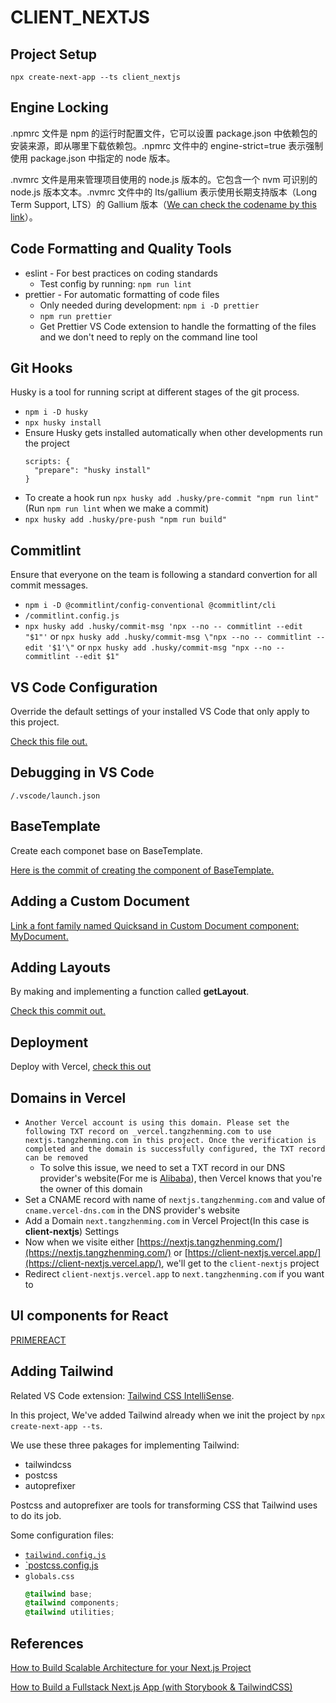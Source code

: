 # CLIENT_NEXTJS

## Project Setup

`npx create-next-app --ts client_nextjs`

## Engine Locking

.npmrc 文件是 npm 的运行时配置文件，它可以设置 package.json 中依赖包的安装来源，即从哪里下载依赖包。.npmrc 文件中的 engine-strict=true 表示强制使用 package.json 中指定的 node 版本。

.nvmrc 文件是用来管理项目使用的 node.js 版本的。它包含一个 nvm 可识别的 node.js 版本文本。.nvmrc 文件中的 lts/gallium 表示使用长期支持版本（Long Term Support, LTS）的 Gallium 版本（[We can check the codename by this link](https://github.com/nodejs/release#release-schedule)）。

## Code Formatting and Quality Tools

- eslint - For best practices on coding standards
  - Test config by running: `npm run lint`
- prettier - For automatic formatting of code files
  - Only needed during development: `npm i -D prettier`
  - `npm run prettier`
  - Get Prettier VS Code extension to handle the formatting of the files and we don't need to reply on the command line tool

## Git Hooks

Husky is a tool for running script at different stages of the git process.

- `npm i -D husky`
- `npx husky install`
- Ensure Husky gets installed automatically when other developments run the project
  ```
  scripts: {
    "prepare": "husky install"
  }
  ```
- To create a hook run `npx husky add .husky/pre-commit "npm run lint"` (Run `npm run lint` when we make a commit)
- `npx husky add .husky/pre-push "npm run build"`

## Commitlint

Ensure that everyone on the team is following a standard convertion for all commit messages.

- `npm i -D @commitlint/config-conventional @commitlint/cli`
- `/commitlint.config.js`
- `npx husky add .husky/commit-msg 'npx --no -- commitlint --edit "$1"'` or `npx husky add .husky/commit-msg \"npx --no -- commitlint --edit '$1'\"` or `npx husky add .husky/commit-msg "npx --no -- commitlint --edit $1"`

## VS Code Configuration

Override the default settings of your installed VS Code that only apply to this project.

[Check this file out.](https://github.com/ryan-deploy/client_nextjs/blob/main/.vscode/settings.json)

## Debugging in VS Code

`/.vscode/launch.json`

## BaseTemplate

Create each componet base on BaseTemplate.

[Here is the commit of creating the component of BaseTemplate.](https://github.com/ryan-deploy/client_nextjs/commit/792634ebfe12b9d5107575522d024ec085c5454b)

## Adding a Custom Document

[Link a font family named Quicksand in Custom Document component: MyDocument.](https://github.com/ryan-deploy/client_nextjs/commit/9072311db7b587a5aca3bb30857ea192c7e04592)

## Adding Layouts

By making and implementing a function called **getLayout**.

[Check this commit out.](https://github.com/ryan-deploy/client_nextjs/commit/7d85848867709bd45c83aaf03ae1acf7a1f263ff)

## Deployment

Deploy with Vercel, [check this out](https://client-nextjs.vercel.app/)

## Domains in Vercel

- `Another Vercel account is using this domain. Please set the following TXT record on _vercel.tangzhenming.com to use nextjs.tangzhenming.com in this project. Once the verification is completed and the domain is successfully configured, the TXT record can be removed`
  - To solve this issue, we need to set a TXT record in our DNS provider's website(For me is [Alibaba](https://dns.console.aliyun.com/?spm=5176.12818093_-1363046575.products-recent.ddns.3be916d0TrKPtQ#/dns/setting/tangzhenming.com)), then Vercel knows that you're the owner of this domain
- Set a CNAME record with name of `nextjs.tangzhenming.com` and value of `cname.vercel-dns.com` in the DNS provider's website
- Add a Domain `next.tangzhenming.com` in Vercel Project(In this case is **client-nextjs**) Settings
- Now when we visite either [https://nextjs.tangzhenming.com/](https://nextjs.tangzhenming.com/) or [https://client-nextjs.vercel.app/](https://client-nextjs.vercel.app/), we'll get to the `client-nextjs` project
- Redirect `client-nextjs.vercel.app` to `next.tangzhenming.com` if you want to

## UI components for React

[PRIMEREACT](https://primereact.org/installation/)

## Adding Tailwind

Related VS Code extension: [Tailwind CSS IntelliSense](https://marketplace.visualstudio.com/items?itemName=bradlc.vscode-tailwindcss).

In this project, We've added Tailwind already when we init the project by `npx create-next-app --ts`.

We use these three pakages for implementing Tailwind:

- tailwindcss
- postcss
- autoprefixer

Postcss and autoprefixer are tools for transforming CSS that Tailwind uses to do its job.

Some configuration files:

- [`tailwind.config.js`](https://github.com/ryan-deploy/client_nextjs/blob/main/tailwind.config.js)
- [`postcss.config.js](https://github.com/ryan-deploy/client_nextjs/blob/main/postcss.config.js)
- `globals.css`
  ```css
  @tailwind base;
  @tailwind components;
  @tailwind utilities;
  ```

## References

[How to Build Scalable Architecture for your Next.js Project](https://dev.to/alexeagleson/how-to-build-scalable-architecture-for-your-nextjs-project-2pb7)

[How to Build a Fullstack Next.js App (with Storybook & TailwindCSS)](https://dev.to/alexeagleson/how-to-build-a-fullstack-nextjs-application-with-storybook-tailwindcss-2gfa)
